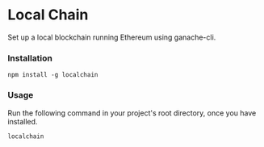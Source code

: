 # Local Chain

Set up a local blockchain running Ethereum using ganache-cli.

### Installation

```
npm install -g localchain
```

### Usage

Run the following command in your project's root directory, once you have installed.

```
localchain
```